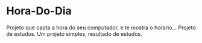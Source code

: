 # Hora-Do-Dia
Projeto que capta a hora do seu computador, e te mostra o horario... Projeto de estudos. 
Um projeto simples, resultado de estudos.
